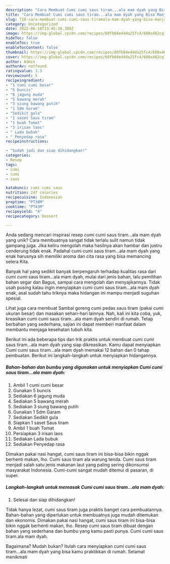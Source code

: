 ```yaml
---
description: "Cara Membuat Cumi cumi saus tiram...ala mam dyah yang Bisa Manjain Lidah"
title: "Cara Membuat Cumi cumi saus tiram...ala mam dyah yang Bisa Manjain Lidah"
slug: 718-cara-membuat-cumi-cumi-saus-tiramala-mam-dyah-yang-bisa-manjain-lidah
category: Uncategorized
date: 2022-06-18T13:45:10.388Z
image: https://img-global.cpcdn.com/recipes/60fb04e44da25fc4/680x482cq70/cumi-cumi-saus-tiramala-mam-dyah-foto-resep-utama.jpg
hideToc: false
enableToc: true
enableTocContent: false
thumbnail: https://img-global.cpcdn.com/recipes/60fb04e44da25fc4/680x482cq70/cumi-cumi-saus-tiramala-mam-dyah-foto-resep-utama.jpg
cover: https://img-global.cpcdn.com/recipes/60fb04e44da25fc4/680x482cq70/cumi-cumi-saus-tiramala-mam-dyah-foto-resep-utama.jpg
author: Admin
authorAv: notfound
ratingvalue: 3.3
reviewcount: 5
recipeingredient:
- "1 cumi cumi besar"
- "5 buncis"
- "6 jagung muda"
- "5 bawang merah"
- "3 siung bawang putih"
- "1 Sdm Garam"
- "Sedikit gula"
- "1 saset Saus tiram"
- "1 buah Tomat"
- "3 irisan laos"
- " Lada bubuk"
- " Penyedap rasa"
recipeinstructions:

- "Sudah jadi dan siap dihidangkan!"
categories:
- Resep
tags:
- cumi
- cumi
- saus

katakunci: cumi cumi saus 
nutrition: 247 calories
recipecuisine: Indonesian
preptime: "PT30M"
cooktime: "PT43M"
recipeyield: "4"
recipecategory: Dessert

---
```





Anda sedang mencari inspirasi resep cumi cumi saus tiram...ala mam dyah yang unik? Cara membuatnya sangat tidak terlalu sulit namun tidak gampang juga. Jika keliru mengolah maka hasilnya akan hambar dan justru cenderung tidak enak. Padahal cumi cumi saus tiram...ala mam dyah yang enak harusnya sih memiliki aroma dan cita rasa yang bisa memancing selera Kita.





Banyak hal yang sedikit banyak berpengaruh terhadap kualitas rasa dari cumi cumi saus tiram...ala mam dyah, mulai dari jenis bahan, lalu pemilihan bahan segar dan Bagus, sampai cara mengolah dan menyajikannya. Tidak usah pusing kalau ingin menyiapkan cumi cumi saus tiram...ala mam dyah enak,      asal sudah tahu triknya maka hidangan ini mampu menjadi suguhan spesial.














Lihat juga cara membuat Sambal goreng cumi pedas saus tiram (pakai cumi ukuran besar) dan masakan sehari-hari lainnya. Nah, kali ini kita coba, yuk, kreasikan cumi cumi saus tiram…ala mam dyah sendiri di rumah. Tetap berbahan yang sederhana, sajian ini dapat memberi manfaat dalam membantu menjaga kesehatan tubuh kita.






Berikut ini ada beberapa tips dan trik praktis untuk membuat cumi cumi saus tiram...ala mam dyah yang siap dikreasikan. Kamu dapat menyiapkan Cumi cumi saus tiram...ala mam dyah memakai 12 bahan dan 0 tahap pembuatan. Berikut ini langkah-langkah untuk menyiapkan hidangannya.

<!--inarticleads1-->

##### Bahan-bahan dan bumbu yang digunakan untuk menyiapkan Cumi cumi saus tiram...ala mam dyah:

1. Ambil 1 cumi cumi besar
1. Gunakan 5 buncis
1. Sediakan 6 jagung muda
1. Sediakan 5 bawang merah
1. Sediakan 3 siung bawang putih
1. Gunakan 1 Sdm Garam
1. Sediakan Sedikit gula
1. Siapkan 1 saset Saus tiram
1. Ambil 1 buah Tomat
1. Persiapkan 3 irisan laos
1. Sediakan  Lada bubuk
1. Sediakan  Penyedap rasa


Dimakan pakai nasi hangat, cumi saus tiram ini bisa-bisa bikin nggak berhenti makan, lho. Cumi saus tiram ala warung tenda. Cumi saus tiram menjadi salah satu jenis makanan laut yang paling sering dikonsumsi masyarakat Indonesia. Cumi-cumi sangat mudah ditemui di pasaran, di super. 

<!--inarticleads2-->

##### Langkah-langkah untuk memasak Cumi cumi saus tiram...ala mam dyah:


1. Selesai dan siap dihidangkan!

Tidak hanya lezat, cumi saus tiram juga praktis banget cara pembuatannya. Bahan-bahan yang diperlukan untuk membuatnya juga mudah ditemukan dan ekonomis. Dimakan pakai nasi hangat, cumi saus tiram ini bisa-bisa bikin nggak berhenti makan, lho. Resep cumi saus tiram dibuat dengan bahan yang sederhana dan bumbu yang kamu pasti punya. Cumi cumi saus tiram.ala mam dyah. 

Bagaimana? Mudah bukan? Itulah cara menyiapkan cumi cumi saus tiram...ala mam dyah yang bisa kamu praktikkan di rumah. Selamat menikmati
